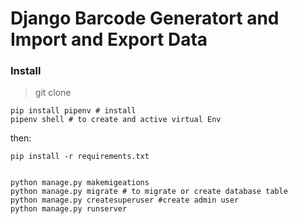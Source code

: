 # Django Barcode Generatort and Import and Export Data

### Install

> git clone

```
pip install pipenv # install
pipenv shell # to create and active virtual Env
```

then:

```
pip install -r requirements.txt
 
```

```
python manage.py makemigeations 
python manage.py migrate # to migrate or create database table
python manage.py createsuperuser #create admin user
python manage.py runserver 
```
